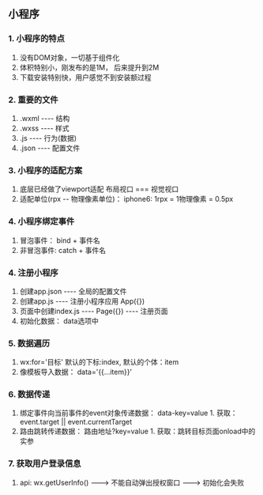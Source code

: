 ## 小程序
### 1. 小程序的特点
  1. 没有DOM对象，一切基于组件化
  2. 体积特别小，刚发布的是1M， 后来提升到2M
  3. 下载安装特别快，用户感觉不到安装额过程
### 2. 重要的文件
  1. .wxml ---- 结构
  2. .wxss ---- 样式
  3. .js   ---- 行为(数据)
  4. .json ---- 配置文件
### 3. 小程序的适配方案
  1. 底层已经做了viewport适配 布局视口 === 视觉视口
  2. 适配单位(rpx -- 物理像素单位)： iphone6: 1rpx = 1物理像素 = 0.5px
### 4. 小程序绑定事件
  1. 冒泡事件： bind + 事件名
  2. 非冒泡事件: catch + 事件名
### 4. 注册小程序
  1. 创建app.json ---- 全局的配置文件
  2. 创建app.js   ---- 注册小程序应用 App({})
  3. 页面中创建index.js ---- Page({}) ---- 注册页面
  4. 初始化数据： data选项中
  
  
### 5. 数据遍历
  1. wx:for='目标' 默认的下标:index, 默认的个体：item
  2. 像模板导入数据： data='{{...item}}'
  
  
### 6. 数据传递
  1. 绑定事件向当前事件的event对象传递数据： data-key=value
    1. 获取： event.target || event.currentTarget
  2. 路由跳转传递数据： 路由地址?key=value
    1. 获取：跳转目标页面onload中的实参
    
### 7. 获取用户登录信息
  1. api: wx.getUserInfo() ---> 不能自动弹出授权窗口 ---> 初始化会失败
    